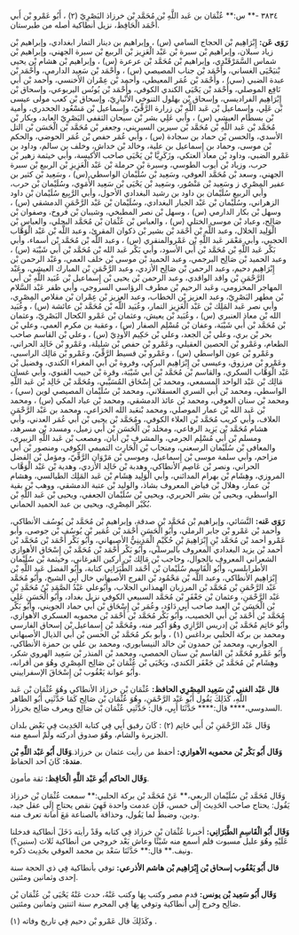 ٣٨٣٤ -** س:** عُثْمَان بن عَبد اللَّهِ بْن مُحَمَّد بْن خرزاذ البَصْرِيّ (٢) ، أَبُو عَمْرو بْن أَبي أَحْمَد الْحَافِظ، نزيل أنطاكية أصله من طبرستان.

**رَوَى عَن:** إِبْرَاهِيم بْن الحجاج السامي (س) ، وإبراهيم بن دينار التمار ابغدادي، وإبراهيم بْن زياد سبلان، وإبراهيم بْن سبرة بْن عَبْد الْعَزِيز بْن الربيع بْن سبرة الجهني، وإبراهيم بْن شماس السَّمَرْقَنْدِي، وإبراهيم بْن مُحَمَّد بْن عرعرة (س) ، وإبراهيم بْن هشام بْن يحيى بْنيَحْيَى الغساني، وأَحْمَد بْن جناب المصيصي (س) ، وأَحْمَد بْن سَعِيد الدارمي، وأَحْمَد بْن عبدة الضبي (سي) ، وأَحْمَد بْن عُمَر المعيطي، وأحمد بْن عِمْران الأخنسي، وأحمد بْن أَبي نَافِع الموصلي، وأَحْمَد بْن يَحْيَى الكندي الكوفي، وأَحْمَد بْن يُونُس اليربوعي، وإسحاق بْن إِبْرَاهِيم الفراديسي، وإسحاق بْن بهلول التنوخي الأَنْبارِيّ، وإسحاق بْن كعب مولى عيسى بْن عَلِي، وإِسماعيل بْن عَبد اللَّهِ بْن زرارة الرَّقِّيّ، وإِسماعيل بْن مَسْعُود الجحدري، وأمية بْن بسطام العيشي (س) ، وأبي عَلِي بشر بْن سيحان الثقفي البَصْرِيّ العابد، وبكار بْن مُحَمَّد بْن عَبد اللَّهِ بْن مُحَمَّد بْن سيرين السيريني، وجعفر بْن مُحَمَّد بْن الْحَسَن بْن التل الأسدي، والحسن بْن حماد بن سجادة (س) ، وأبي عُمَر حفص بْن عُمَر الحوضي، والحكم بْن موسى، وحماد بن إِسماعيل بن علية، وخالد بْن خداش، وخلف بن سالم، وداود بن عَمْرو الضبي، وداود بْن معاذ العتكي، وزَكَرِيَّا بْن يَحْيَى صاحب الأكيسة، وأبي خيثمة زهير بْن حرب، وزياد بْن أيوب الطوسي، وسبرة بْن حرملة بْن عَبْد الْعَزِيزِ بْن الربيع بْن سبرة الجهني، وسعد بْن مُحَمَّد العوفي، وسَعِيد بْن سُلَيْمان الواسطي (س) ، وسَعِيد بْن كثير بن عفير المِصْرِي ز وسَعِيد بْن مَنْصُور، وسَعِيد بْن يَحْيَى بْن سَعِيد الأُمَوِي، وسُلَيْمان بْن حرب، وأبي الربيع سُلَيْمان بن داود بن رشيد البغدادي الأحول، وأبي الرَّبِيع سُلَيْمان بْن داود الزهراني، وسُلَيْمان بْن عَبْد الجبار البغدادي، وسُلَيْمان بْن عَبْد الرَّحْمَنِ الدمشقي (س) ، وسهل بْن بكار الدارمي (س) ، وسهل بْن نصر المطبخي، وشيبان بْن فروخ، وصفوان بْن صَالِح، وعباد بْن موسى الختلي (س) ، والعباس بْن عُثْمَان بْن مُحَمَّد البجلي، والعباس بْن الْوَلِيد الخلال، وعبد اللَّه بْن أَحْمَد بْن بشير بْن ذكوان المقرئ، وعبد اللَّه بْن عَبْد الْوَهَّاب الحجبي، وأبي مَعْمَر عَبد اللَّهِ بْن عَمْروالمنقري (س) ، وعبد اللَّه بْن مُحَمَّد بْن أسماء، وأبي بَكْر عَبد اللَّهِ بْن مُحَمَّد بْن أَبي الأسود، وأبي بَكْر عَبد الله بْن مُحَمَّد بْن أَبي شَيْبَة (س) ، وعبد الحميد بْن صَالِح البرجمي، وعبد الحميد بْن موسى بْن خلف العمي، وعَبْد الرحمن بْن إِبْرَاهِيم دحيم، وعبد الرحمن بْن صَالِح الأزدي، وعبد الرَّحْمَنِ بْن المبارك العيشي، وعَبْد الرَّحْمَنِ بْن واقد الواقدي، وعبد الرحمن بْن يحيى بْن إِسماعيل بْن عُبَيد اللَّهِ بْن أَبي المهاجر المخزومي، وعَبد الرحيم بْن مطرف الرؤاسي السروجي، وأبي ظفر عَبْد السَّلام بْن مطهر البَصْرِيّ، وعبد العزيز بْن الخطاب، وعبد العزيز بْن عِمْران بْن مقلاص المِصْرِي، وأبي نصر عَبد المَلِك بْن عَبْد الْعَزِيز التمار، وعُبَيد اللَّه بْن مُحَمَّد بْن عائشة (س) ، وعُبَيد الله بْن معاذ العنبري (س) ، وعُبَيد بْن يعيش، وعثمان بْن عَمْرو الكحال البَصْرِيّ، وعثمان بْن مُحَمَّد بْن أَبي شَيْبَة، وعفان بْن مُسْلِم الصفار (س) ، وعقبة بن مكرم العمي، وعلي بْن بحر بْن بري، وعلي بْن الجعد، وعلي بْن حَكِيم الأَودِيّ (س) ، وعلي بْن القاسم صاحب الطعام، وعَمْرو بْن الحصين العقيلي، وعَمْرو بْن حفص بْن شليلة، وعَمْرو بْن خَالِد الحراني، وعَمْرو بْن عون الواسطي (س) ، وعَمْرو بْن قسيط الرَّقِّيّ، وعَمْرو بْن مَالِك الراسبي، وعَمْرو بْن مرزوق، وعيسى بْن إِبْرَاهِيم البركي، وفروة بْن أَبي المغراء الكندي، وفضيل بْن عَبْد الْوَهَّاب السكري، والقاسم بْن مُحَمَّد بْن أَبي شَيْبَة، وقرة بْن حبيب القنوي، وأبي غسان مَالِك بْن عَبْد الواحد المسمعي، ومحمد بْن إِسْحَاق المُسَيَّبي، ومُحَمَّد بْن خَالِد بْن عَبد اللَّهِ الواسطي، ومحمد بْن أَبي السري العسقلاني، ومحمد بْن سُلَيْمان المصيصي لوين (سي) ، ومحمد بْن سنان العوقي، ومحمد بْن عائذ الدمشقي، ومحمد بْن عباد المكي (س) ، ومحمد بْن عَبد الله بْن عمار الموصلي، ومحمد بْنعَبد الله الخزاعي، ومحمد بن عَبْد الرَّحْمَنِ العلاف، وأبي كريب مُحَمَّد بْن العلاء الكوفي، ومُحَمَّد بْن يحيى بْن أَبي عُمَر العدني، وأبي هشام مُحَمَّد بْن يَزِيد الرفاعي، ومخلد بْن الْحَسَن بْن أَبي زميل، ومسدد بْن مسرهد، ومسلم بْن أَبي مُسْلِم الجرمي، والمشرف بْن أبان، ومصعب بْن عَبد اللَّهِ الزبيري، والمعافى بْن سُلَيْمان الرسعني، ومنجاب بْن الْحَارِث التميمي الكوفي، ومنصور بْن أَبي مزاحم، وأبي سلمة موسى بْن إِسماعيل، وموسى بْن مَرْوَان الرَّقِّيّ، ومؤمل بْن الفضل الحراني، ونصر بْن عَاصِم الأنطاكي، وهدبة بْن خَالِد الأزدي، وهدية بْن عَبْد الْوَهَّاب المروزي، وهِشَام بْن بهرام المدائني، وأبي الْوَلِيد هِشَام بْن عَبد المَلِك الطيالسي، وهشام بْن عمار، وهلال بْن فياض المعروف بشاذ، والوليد بْن عتبة الدمشقي، ووهب بْن بقية الواسطي، ويحيى بْن بشر الحريري، ويحيى بْن سُلَيْمان الجعفي، ويحيى بْن عَبد اللَّهِ بْن بُكَيْر المِصْرِي، ويحيى بن عبد الحميد الحماني.

**رَوَى عَنه:** النَّسَائي، وإبراهيم بْن مُحَمَّد بْن صدقة، وإبراهيم بْن مُحَمَّد بْن يُوسُف الأنطاكي، وأحمد بْن عَمْرو بْن جابر الرملي، وأَبُو الْحَسَنِ أَحْمَد بْن عُمَير بْن يُوسُف بْن جوصى، وأبو عَمْرو أحمد بْن مُحَمَّد بْنِ إِبْرَاهِيمَ بْنِ حُكَيْمٍ الْمَدِينِيُّ الأصبهاني، وأَبُو بَكْر أَحْمَد بْن مُحَمَّد بْن أحمد بْن يزيد البغدادي المعروف بالبرسلي، وأَبُو بَكْر أَحْمَد بْن مُحَمَّد بْن إِسْحَاق الأهوازي الشعراني المعروف بالجوال، وحاجب بْن مَالِك بْن أركين الفرغاني، وخيثمة بْن سُلَيْمان الأطرابلسي، وأَبُو الْقَاسِم سُلَيْمان بْن أَحْمَد الطَّبَرَانِي كتابة، وأَبُو الفضل عَبد اللَّهِ بْن إِبْرَاهِيم الأنطاكي، وعبد اللَّه بْن مَحْمُود بْن الفرج الأصبهاني خال أَبِي الشيخ، وأَبُو مُحَمَّد عَبْد الرَّحْمَنِ بْن مُحَمَّد بْن المرزبان الهمذاني الجلاب، وأَبُوعلي عَبْدُ الصَّمَدِ بْنُ مُحَمَّدِ بْنِ عَبْد الرَّحْمَنِ، وعثمان بْن جَعْفَر بْن مُحَمَّد السبيعي الكوفي نزيل بغداد، وأَبُو الْحَسَنِ عَلِي بْن الْحَسَن بْن العبد صاحب أَبِي دَاوُد، وعُمَر بْن إِسْحَاق بْن أَبي حماد الجويني، وأَبُو بَكْر مُحَمَّد بْن أَحْمَد بْن أَبي الخصيب، وأَبُو بَكْر مُحَمَّد بْن أَحْمَد بْن محمويه العسكري الأهوازي، وأَبُو حَاتِم مُحَمَّد بْن إدريس الرَّازِي وهُوَ أكبر منه، ومُحَمَّد بْن إِسماعيل بْن إسحاق الفارسي ومحمد بن بركة الحلبي برداغس (١) ، وأبو بكر مُحَمَّد بْن الحسن بْن أَبي الذيال الأصبهاني الجواربي، ومحمد بْن حمدون بْن خالد النيسابوري، ومحمد بن علي بن حمزة الأنطاكي، وأَبُو عَمْرو مُحَمَّد بْن القاسم بْن سنان الحمصي، ومحمد بْن المنذر بْن سَعِيد الهروي شكر، وهِشَام بْن مُحَمَّد بْن جَعْفَر الكندي، ويَحْيَى بْن عُثْمَان بْن صَالِح المِصْرِي وهُوَ من أقرانه، وأَبُو عوانة يَعْقُوب بْن إِسْحَاقَ الإسفراييني.

**قال عَبْد الغني بْن سَعِيد المِصْرِي الحافظ:** عُثْمَان بْن خرزاذ الأنطاكي وهُوَ عُثْمَان بْن عَبد اللَّهِ، كَذَلِكَ يَقُول أَبُو عَبْد الرَّحْمَنِ، وهُوَ عُثْمَان بْن صَالِح كَمَا حَدَّثَنِي أَبُو الطاهر السدوسي،**** قال:**** حَدَّثَنَا أَبِي، قال: حَدَّثَنِي عُثْمَان بْن صَالِح ويعرف صَالِح بخرزاذ.

وَقَال عَبْد الرَّحْمَنِ بْن أَبي حَاتِم (٢) : كَانَ رفيق أَبِي فِي كتابة الحَدِيث فِي بَعْض بلدان الجزيرة والشام، وهُوَ صدوق أدركته ولَمْ أسمع منه.

**وَقَال أَبُو بَكْر بْن محمويه الأهوازي:** أحفظ من رأيت عثمان بن خرزاذ.**وَقَال أَبُو عَبْد اللَّهِ بْن مندة:** كَانَ أحد الحفاظ.

**وَقَال الحاكم أَبُو عَبْد اللَّهِ الْحَافِظ:** ثقة مأمون.

وَقَال مُحَمَّد بْن سُلَيْمان الربعي،** عَنْ مُحَمَّد بْن بركة الحلبي:** سمعت عُثْمَان بْن خرزاذ يَقُول: يحتاج صاحب الحَدِيث إِلَى خمس، فَإِن عدمت واحدة فَهِيَ نقص يحتاج إِلَى عقل جيد، ودين، وضبط لما يَقُول، وحذاقة بالصناعة مَعَ أمانة تعرف منه.

**وَقَال أَبُو الْقَاسِمِ الطَّبَرَانِي:** أخبرنا عُثْمَان بْن خرزاذ فِي كتابه وقَدْ رأيته دَخَلَ أنطاكية فدخلنا عَلَيْهِ وهُوَ عليل مسبوت فلم أسمع منه شَيْئًا وعاش بَعْد خروجي من أنطاكية ثَلاث (سنين؟) ونيف.** قال:** حَدَّثَنَا سَعْد بن محمد العوقي بحَدِيث ذكره.

**قال أَبُو يَعْقُوب إسحاق بْن إِبْرَاهِيم بْن هاشم الأذرعي:** توفي بأنطاكية فِي ذي الحجة سنة إحدى وثمانين ومئتين.

**وَقَال أَبُو سَعِيد بْن يونس:** قدم مصر وكتب بِهَا وكتب عَنْهُ، حدث عَنْهُ يَحْيَى بْن عُثْمَان بْن صَالِح وخرج إِلَى أنطاكية وتوفي بِهَا فِي المحرم سنة اثنتين وثمانين ومئتين.

وكَذَلِكَ قال عَمْرو بْن دحيم فِي تاريخ وفاته (١) .